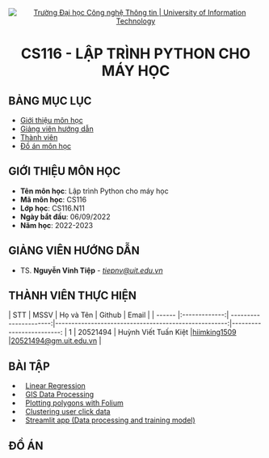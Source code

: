 <p align="center">
  <a href="https://www.uit.edu.vn/" title="Trường Đại học Công nghệ Thông tin" style="border: 5;">
    <img src="https://i.imgur.com/WmMnSRt.png" alt="Trường Đại học Công nghệ Thông tin | University of Information Technology">
  </a>
</p>

<!-- Title -->
<h1 align="center"><b>CS116 - LẬP TRÌNH PYTHON CHO MÁY HỌC</b></h1>



## BẢNG MỤC LỤC
* [ Giới thiệu môn học](#gioithieumonhoc)
* [ Giảng viên hướng dẫn](#giangvien)
* [ Thành viên](#thanhvien)
* [ Đồ án môn học](#doan)

## GIỚI THIỆU MÔN HỌC
<a name="gioithieumonhoc"></a>
* **Tên môn học**: Lập trình Python cho máy học
* **Mã môn học**: CS116
* **Lớp học**: CS116.N11
* **Ngày bắt đầu**: 06/09/2022
* **Năm học**: 2022-2023

## GIẢNG VIÊN HƯỚNG DẪN
<a name="giangvien"></a>
* TS. **Nguyễn Vinh Tiệp** - *tiepnv@uit.edu.vn*

## THÀNH VIÊN THỰC HIỆN
<a name="thanhvien"></a>
| STT    | MSSV          | Họ và Tên              | Github                                               | Email                   |
| ------ |:-------------:| ----------------------:|-----------------------------------------------------:|-------------------------:
| 1      | 20521494      | Huỳnh Viết Tuấn Kiệt |[hiimking1509](https://github.com/HiImKing1509)          |20521494@gm.uit.edu.vn   |

## BÀI TẬP
* <a href="https://github.com/HiImKing1509/CS116_Python_for_Machine_Learning/tree/master/01_Linear_Regression" style="border: 5; margin-left: 10;">Linear Regression</a></br>
* <a href="https://github.com/HiImKing1509/CS116_Python_for_Machine_Learning/tree/master/02_GIS_Data_Processing" style="border: 5; margin-left: 10;">GIS Data Processing</a></br>
* <a href="https://github.com/HiImKing1509/CS116_Python_for_Machine_Learning/tree/master/03_Plotting_polygons_with_Folium" style="border: 5; margin-left: 10;">Plotting polygons with Folium</a></br>
* <a href="https://github.com/HiImKing1509/CS116_Python_for_Machine_Learning/tree/master/04_%20Clustering_user_click_data" style="border: 5; margin-left: 10;">Clustering user click data</a></br>
* <a href="https://05-streamlitstreamlit-linear-regressionstreamlit-linea-6qxg1e.streamlitapp.com/" style="border: 5; margin-left: 10;">Streamlit app (Data processing and training model)</a>

## ĐỒ ÁN
<a name="doan"></a>
